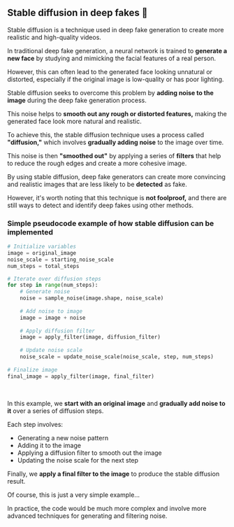 <!-- Explain stable diffusion in a way that's easy to understand -->
## Stable diffusion in deep fakes 🥸

Stable diffusion is a technique used in deep fake generation to create more realistic and high-quality videos.

In traditional deep fake generation, a neural network is trained to **generate a new face** by studying and mimicking the facial features of a real person.

However, this can often lead to the generated face looking unnatural or distorted, especially if the original image is low-quality or has poor lighting.

Stable diffusion seeks to overcome this problem by **adding noise to the image** during the deep fake generation process.

This noise helps to **smooth out any rough or distorted features,** making the generated face look more natural and realistic.

To achieve this, the stable diffusion technique uses a process called **"diffusion,"** which involves **gradually adding noise** to the image over time.

This noise is then **"smoothed out"** by applying a series of **filters** that help to reduce the rough edges and create a more cohesive image.

By using stable diffusion, deep fake generators can create more convincing and realistic images that are less likely to be **detected** as fake.

However, it's worth noting that this technique is **not foolproof,** and there are still ways to detect and identify deep fakes using other methods.


### Simple pseudocode example of how stable diffusion can be implemented

```py
# Initialize variables
image = original_image
noise_scale = starting_noise_scale
num_steps = total_steps

# Iterate over diffusion steps
for step in range(num_steps):
    # Generate noise
    noise = sample_noise(image.shape, noise_scale)
    
    # Add noise to image
    image = image + noise
    
    # Apply diffusion filter
    image = apply_filter(image, diffusion_filter)
    
    # Update noise scale
    noise_scale = update_noise_scale(noise_scale, step, num_steps)
    
# Finalize image
final_image = apply_filter(image, final_filter)
```

<br>

In this example, we **start with an original image** and **gradually add noise to it** over a series of diffusion steps.

Each step involves:

* Generating a new noise pattern
* Adding it to the image
* Applying a diffusion filter to smooth out the image
* Updating the noise scale for the next step

Finally, we **apply a final filter to the image** to produce the stable diffusion result.

Of course, this is just a very simple example...

In practice, the code would be much more complex and involve more advanced techniques for generating and filtering noise.

<br>
